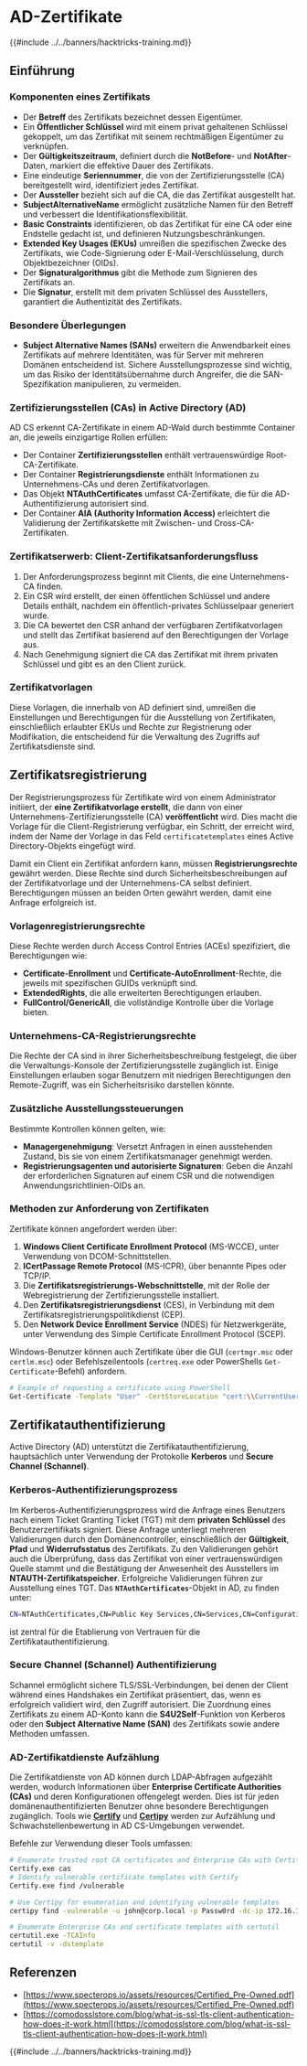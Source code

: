 # AD-Zertifikate

{{#include ../../banners/hacktricks-training.md}}

## Einführung

### Komponenten eines Zertifikats

- Der **Betreff** des Zertifikats bezeichnet dessen Eigentümer.
- Ein **Öffentlicher Schlüssel** wird mit einem privat gehaltenen Schlüssel gekoppelt, um das Zertifikat mit seinem rechtmäßigen Eigentümer zu verknüpfen.
- Der **Gültigkeitszeitraum**, definiert durch die **NotBefore**- und **NotAfter**-Daten, markiert die effektive Dauer des Zertifikats.
- Eine eindeutige **Seriennummer**, die von der Zertifizierungsstelle (CA) bereitgestellt wird, identifiziert jedes Zertifikat.
- Der **Aussteller** bezieht sich auf die CA, die das Zertifikat ausgestellt hat.
- **SubjectAlternativeName** ermöglicht zusätzliche Namen für den Betreff und verbessert die Identifikationsflexibilität.
- **Basic Constraints** identifizieren, ob das Zertifikat für eine CA oder eine Endstelle gedacht ist, und definieren Nutzungsbeschränkungen.
- **Extended Key Usages (EKUs)** umreißen die spezifischen Zwecke des Zertifikats, wie Code-Signierung oder E-Mail-Verschlüsselung, durch Objektbezeichner (OIDs).
- Der **Signaturalgorithmus** gibt die Methode zum Signieren des Zertifikats an.
- Die **Signatur**, erstellt mit dem privaten Schlüssel des Ausstellers, garantiert die Authentizität des Zertifikats.

### Besondere Überlegungen

- **Subject Alternative Names (SANs)** erweitern die Anwendbarkeit eines Zertifikats auf mehrere Identitäten, was für Server mit mehreren Domänen entscheidend ist. Sichere Ausstellungsprozesse sind wichtig, um das Risiko der Identitätsübernahme durch Angreifer, die die SAN-Spezifikation manipulieren, zu vermeiden.

### Zertifizierungsstellen (CAs) in Active Directory (AD)

AD CS erkennt CA-Zertifikate in einem AD-Wald durch bestimmte Container an, die jeweils einzigartige Rollen erfüllen:

- Der Container **Zertifizierungsstellen** enthält vertrauenswürdige Root-CA-Zertifikate.
- Der Container **Registrierungsdienste** enthält Informationen zu Unternehmens-CAs und deren Zertifikatvorlagen.
- Das Objekt **NTAuthCertificates** umfasst CA-Zertifikate, die für die AD-Authentifizierung autorisiert sind.
- Der Container **AIA (Authority Information Access)** erleichtert die Validierung der Zertifikatskette mit Zwischen- und Cross-CA-Zertifikaten.

### Zertifikatserwerb: Client-Zertifikatsanforderungsfluss

1. Der Anforderungsprozess beginnt mit Clients, die eine Unternehmens-CA finden.
2. Ein CSR wird erstellt, der einen öffentlichen Schlüssel und andere Details enthält, nachdem ein öffentlich-privates Schlüsselpaar generiert wurde.
3. Die CA bewertet den CSR anhand der verfügbaren Zertifikatvorlagen und stellt das Zertifikat basierend auf den Berechtigungen der Vorlage aus.
4. Nach Genehmigung signiert die CA das Zertifikat mit ihrem privaten Schlüssel und gibt es an den Client zurück.

### Zertifikatvorlagen

Diese Vorlagen, die innerhalb von AD definiert sind, umreißen die Einstellungen und Berechtigungen für die Ausstellung von Zertifikaten, einschließlich erlaubter EKUs und Rechte zur Registrierung oder Modifikation, die entscheidend für die Verwaltung des Zugriffs auf Zertifikatsdienste sind.

## Zertifikatsregistrierung

Der Registrierungsprozess für Zertifikate wird von einem Administrator initiiert, der **eine Zertifikatvorlage erstellt**, die dann von einer Unternehmens-Zertifizierungsstelle (CA) **veröffentlicht** wird. Dies macht die Vorlage für die Client-Registrierung verfügbar, ein Schritt, der erreicht wird, indem der Name der Vorlage in das Feld `certificatetemplates` eines Active Directory-Objekts eingefügt wird.

Damit ein Client ein Zertifikat anfordern kann, müssen **Registrierungsrechte** gewährt werden. Diese Rechte sind durch Sicherheitsbeschreibungen auf der Zertifikatvorlage und der Unternehmens-CA selbst definiert. Berechtigungen müssen an beiden Orten gewährt werden, damit eine Anfrage erfolgreich ist.

### Vorlagenregistrierungsrechte

Diese Rechte werden durch Access Control Entries (ACEs) spezifiziert, die Berechtigungen wie:

- **Certificate-Enrollment** und **Certificate-AutoEnrollment**-Rechte, die jeweils mit spezifischen GUIDs verknüpft sind.
- **ExtendedRights**, die alle erweiterten Berechtigungen erlauben.
- **FullControl/GenericAll**, die vollständige Kontrolle über die Vorlage bieten.

### Unternehmens-CA-Registrierungsrechte

Die Rechte der CA sind in ihrer Sicherheitsbeschreibung festgelegt, die über die Verwaltungs-Konsole der Zertifizierungsstelle zugänglich ist. Einige Einstellungen erlauben sogar Benutzern mit niedrigen Berechtigungen den Remote-Zugriff, was ein Sicherheitsrisiko darstellen könnte.

### Zusätzliche Ausstellungssteuerungen

Bestimmte Kontrollen können gelten, wie:

- **Managergenehmigung**: Versetzt Anfragen in einen ausstehenden Zustand, bis sie von einem Zertifikatsmanager genehmigt werden.
- **Registrierungsagenten und autorisierte Signaturen**: Geben die Anzahl der erforderlichen Signaturen auf einem CSR und die notwendigen Anwendungsrichtlinien-OIDs an.

### Methoden zur Anforderung von Zertifikaten

Zertifikate können angefordert werden über:

1. **Windows Client Certificate Enrollment Protocol** (MS-WCCE), unter Verwendung von DCOM-Schnittstellen.
2. **ICertPassage Remote Protocol** (MS-ICPR), über benannte Pipes oder TCP/IP.
3. Die **Zertifikatsregistrierungs-Webschnittstelle**, mit der Rolle der Webregistrierung der Zertifizierungsstelle installiert.
4. Den **Zertifikatsregistrierungsdienst** (CES), in Verbindung mit dem Zertifikatsregistrierungspolitikdienst (CEP).
5. Den **Network Device Enrollment Service** (NDES) für Netzwerkgeräte, unter Verwendung des Simple Certificate Enrollment Protocol (SCEP).

Windows-Benutzer können auch Zertifikate über die GUI (`certmgr.msc` oder `certlm.msc`) oder Befehlszeilentools (`certreq.exe` oder PowerShells `Get-Certificate`-Befehl) anfordern.
```bash
# Example of requesting a certificate using PowerShell
Get-Certificate -Template "User" -CertStoreLocation "cert:\\CurrentUser\\My"
```
## Zertifikatauthentifizierung

Active Directory (AD) unterstützt die Zertifikatauthentifizierung, hauptsächlich unter Verwendung der Protokolle **Kerberos** und **Secure Channel (Schannel)**.

### Kerberos-Authentifizierungsprozess

Im Kerberos-Authentifizierungsprozess wird die Anfrage eines Benutzers nach einem Ticket Granting Ticket (TGT) mit dem **privaten Schlüssel** des Benutzerzertifikats signiert. Diese Anfrage unterliegt mehreren Validierungen durch den Domänencontroller, einschließlich der **Gültigkeit**, **Pfad** und **Widerrufsstatus** des Zertifikats. Zu den Validierungen gehört auch die Überprüfung, dass das Zertifikat von einer vertrauenswürdigen Quelle stammt und die Bestätigung der Anwesenheit des Ausstellers im **NTAUTH-Zertifikatspeicher**. Erfolgreiche Validierungen führen zur Ausstellung eines TGT. Das **`NTAuthCertificates`**-Objekt in AD, zu finden unter:
```bash
CN=NTAuthCertificates,CN=Public Key Services,CN=Services,CN=Configuration,DC=<domain>,DC=<com>
```
ist zentral für die Etablierung von Vertrauen für die Zertifikatauthentifizierung.

### Secure Channel (Schannel) Authentifizierung

Schannel ermöglicht sichere TLS/SSL-Verbindungen, bei denen der Client während eines Handshakes ein Zertifikat präsentiert, das, wenn es erfolgreich validiert wird, den Zugriff autorisiert. Die Zuordnung eines Zertifikats zu einem AD-Konto kann die **S4U2Self**-Funktion von Kerberos oder den **Subject Alternative Name (SAN)** des Zertifikats sowie andere Methoden umfassen.

### AD-Zertifikatdienste Aufzählung

Die Zertifikatdienste von AD können durch LDAP-Abfragen aufgezählt werden, wodurch Informationen über **Enterprise Certificate Authorities (CAs)** und deren Konfigurationen offengelegt werden. Dies ist für jeden domänenauthentifizierten Benutzer ohne besondere Berechtigungen zugänglich. Tools wie **[Certify](https://github.com/GhostPack/Certify)** und **[Certipy](https://github.com/ly4k/Certipy)** werden zur Aufzählung und Schwachstellenbewertung in AD CS-Umgebungen verwendet.

Befehle zur Verwendung dieser Tools umfassen:
```bash
# Enumerate trusted root CA certificates and Enterprise CAs with Certify
Certify.exe cas
# Identify vulnerable certificate templates with Certify
Certify.exe find /vulnerable

# Use Certipy for enumeration and identifying vulnerable templates
certipy find -vulnerable -u john@corp.local -p Passw0rd -dc-ip 172.16.126.128

# Enumerate Enterprise CAs and certificate templates with certutil
certutil.exe -TCAInfo
certutil -v -dstemplate
```
## Referenzen

- [https://www.specterops.io/assets/resources/Certified_Pre-Owned.pdf](https://www.specterops.io/assets/resources/Certified_Pre-Owned.pdf)
- [https://comodosslstore.com/blog/what-is-ssl-tls-client-authentication-how-does-it-work.html](https://comodosslstore.com/blog/what-is-ssl-tls-client-authentication-how-does-it-work.html)

{{#include ../../banners/hacktricks-training.md}}
